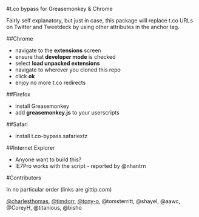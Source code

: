 #t.co bypass for Greasemonkey & Chrome

Fairly self explanatory, but just in case, this package will replace t.co URLs on Twitter and Tweetdeck by using other attributes in the anchor tag.

##Chrome

- navigate to the __extensions__ screen
- ensure that __developer mode__ is checked
- select __load unpacked extensions__
- navigate to wherever you cloned this repo
- click __ok__
- enjoy no more t.co redirects

##Firefox

- install Greasemonkey
- add __greasemonkey.js__ to your userscripts

##Safari
- install t.co-bypass.safariextz

##Internet Explorer
- Anyone want to build this?
- IE7Pro works with the script - reported by @nhantrn

#Contributors

In no particular order (links are gittip.com)

[@charlesthomas](https://www.gittip.com/charlesthomas/),
[@timdorr](https://www.gittip.com/timdorr/),
[@tony-o](https://www.gittip.com/tony-o/), @tomsterritt, @shayel, @aawc,
@CoreyH, @titanious, @bisho
